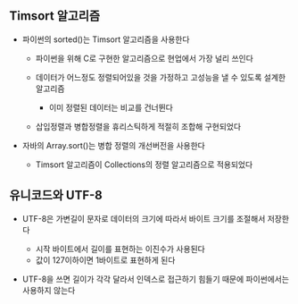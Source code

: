 ## Timsort 알고리즘
- 파이썬의 sorted()는 Timsort 알고리즘을 사용한다
  - 파이썬을 위해 C로 구현한 알고리즘으로 현업에서 가장 널리 쓰인다
  - 데이터가 어느정도 정렬되어있을 것을 가정하고 고성능을 낼 수 있도록 설계한 알고리즘
    - 이미 정렬된 데이터는 비교를 건너뛴다  
 
  - 삽입정렬과 병합정렬을 휴리스틱하게 적절히 조합해 구현되었다

- 자바의 Array.sort()는 병합 정렬의 개선버전을 사용한다 
  - Timsort 알고리즘이 Collections의 정렬 알고리즘으로 적용되었다


## 유니코드와 UTF-8
- UTF-8은 가변길이 문자로 데이터의 크기에 따라서 바이트 크기를 조절해서 저장한다
  - 시작 바이트에서 길이를 표현하는 이진수가 사용된다
  - 값이 127이하이면 1바이트로 표현하게 된다

- UTF-8을 쓰면 길이가 각각 달라서 인덱스로 접근하기 힘들기 때문에 파이썬에서는 사용하지 않는다